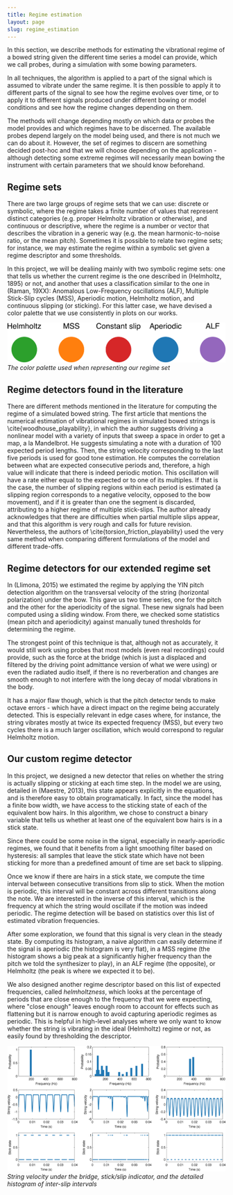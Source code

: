 ```yaml
---
title: Regime estimation
layout: page
slug: regime_estimation
---
```


In this section, we describe methods for estimating the vibrational regime of a bowed string given the different time series a model can provide, which we call probes, during a simulation with some bowing parameters.

In all techniques, the algorithm is applied to a part of the signal which is assumed to vibrate under the same regime. 
It is then possible to apply it to different parts of the signal to see how the regime evolves over time, or to apply it to different signals produced under different bowing or model conditions and see how the regime changes depending on them.

The methods will change depending mostly on which data or probes the model provides and which regimes have to be discerned. 
The available probes depend largely on the model being used, and there is not much we can do about it. 
However, the set of regimes to discern are something decided post-hoc and that we will choose depending on the application - although detecting some extreme regimes will necessarily mean bowing the instrument with certain parameters that we should know beforehand. 

## Regime sets

There are two large groups of regime sets that we can use: discrete or symbolic, where the regime takes a finite number of values that represent distinct categories (e.g. proper Helmholtz vibration or otherwise), and continuous or descriptive, where the regime is a number or vector that describes the vibration in a generic way (e.g. the mean harmonic-to-noise ratio, or the mean pitch). 
Sometimes it is possible to relate two regime sets; for instance, we may estimate the regime within a symbolic set given a regime descriptor and some thresholds.

In this project, we will be dealiing mainly with two symbolic regime sets: one that tells us whether the current regime is the one described in (Helmholtz, 1895) or not, and another that uses a classification similar to the one in (Raman, 19XX): Anomalous Low-Frequency oscillations (ALF), Multiple Stick-Slip cycles (MSS), Aperiodic motion, Helmholtz motion, and continuous slipping (or sticking). 
For this latter case, we have devised a color palette that we use consistently in plots on our works.

![](img/colormap.png)
*The color palette used when representing our regime set*

## Regime detectors found in the literature

There are different methods mentioned in the literature for computing the regime of a simulated bowed string. 
The first article that mentions the numerical estimation of vibrational regimes in simulated bowed strings is \cite{woodhouse_playability}, in which the author suggests driving a nonlinear model with a variety of inputs that sweep a space in order to get a map, a la Mandelbrot. 
He suggests simulating a note with a duration of 100 expected period lengths. 
Then, the string velocity corresponding to the last five periods is used for good tone estimation. 
He computes the correlation between what are expected consecutive periods and, therefore, a high value will indicate that there is indeed periodic motion. 
This oscillation will have a rate either equal to the expected or to one of its multiples. 
If that is the case, the number of slipping regions within each period is estimated (a slipping region corresponds to a negative velocity, opposed to the bow movement), and if it is greater than one the segment is discarded, attributing to a higher regime of multiple stick-slips. 
The author already acknowledges that there are difficulties when partial multiple slips appear, and that this algorithm is very rough and calls for future revision. 
Nevertheless, the authors of \cite{torsion_friction_playability} used the very same method when comparing different formulations of the model and different trade-offs.

## Regime detectors for our extended regime set 

In (Llimona, 2015) we estimated the regime by applying the YIN pitch detection algorithm on the transversal velocity of the string (horizontal polarization) under the bow. 
This gave us two time series, one for the pitch and the other for the aperiodicity of the signal. 
These new signals had been computed using a sliding window. 
From there, we checked some statistics (mean pitch and aperiodicity) against manually tuned thresholds for determining the regime.

The strongest point of this technique is that, although not as accurately, it would still work using probes that most models (even real recordings) could provide, such as the force at the bridge (which is just a displaced and filtered by the driving point admittance version of what we were using) or even the radiated audio itself, if there is no reverberation and changes are smooth enough to not interfere with the long decay of modal vibrations in the body.

It has a major flaw though, which is that the pitch detector tends to make octave errors - which have a direct impact on the regime being accurately detected. 
This is especially relevant in edge cases where, for instance, the string vibrates mostly at twice its expected frequency (MSS), but every two cycles there is a much larger oscillation, which would correspond to regular Helmholtz motion.

## Our custom regime detector

In this project, we designed a new detector that relies on whether the string is actually slipping or sticking at each time step. 
In the model we are using, detailed in (Maestre, 2013), this state appears explicitly in the equations, and is therefore easy to obtain programatically. 
In fact, since the model has a finite bow width, we have access to the sticking state of each of the equivalent bow hairs. 
In this algorithm, we chose to construct a binary variable that tells us whether at least one of the equivalent bow hairs is in a stick state.

Since there could be some noise in the signal, especially in nearly-aperiodic regimes, we found that it benefits from a light smoothing filter based on hysteresis: all samples that leave the stick state which have not been sticking for more than a predefined amount of time are set back to slipping.

Once we know if there are hairs in a stick state, we compute the time interval between consecutive transitions from slip to stick. 
When the motion is periodic, this interval will be constant across different transitions along the note. 
We are interested in the inverse of this interval, which is the frequency at which the string would oscillate if the motion was indeed periodic. 
The regime detection will be based on statistics over this list of estimated vibration frequencies.

After some exploration, we found that this signal is very clean in the steady state. 
By computing its histogram, a naive algorithm can easily determine if the signal is aperiodic (the histogram is very flat), in a MSS regime (the histogram shows a big peak at a significantly higher frequency than the pitch we told the synthesizer to play), in an ALF regime (the opposite), or Helmholtz (the peak is where we expected it to be).

We also designed another regime descriptor based on this list of expected frequencies, called _helmholtzness_, which looks at the percentage of periods that are close enough to the frequency that we were expecting, where "close enough" leaves enough room to account for effects such as flattening but it is narrow enough to avoid capturing aperiodic regimes as periodic. 
This is helpful in high-level analyses where we only want to know whether the string is vibrating in the ideal (Helmholtz) regime or not, as easily found by thresholding the descriptor. 

![](img/regimes.png)
*String velocity under the bridge, stick/slip indicator, and the detailed histogram of inter-slip intervals*
